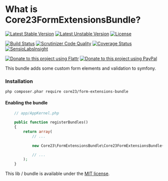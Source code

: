 What is Core23FormExtensionsBundle?
===================================
[![Latest Stable Version](https://poser.pugx.org/core23/form-extensions-bundle/v/stable)](https://packagist.org/packages/core23/form-extensions-bundle)
[![Latest Unstable Version](https://poser.pugx.org/core23/form-extensions-bundle/v/unstable)](https://packagist.org/packages/core23/form-extensions-bundle)
[![License](https://poser.pugx.org/core23/form-extensions-bundle/license)](https://packagist.org/packages/core23/form-extensions-bundle)

[![Build Status](https://travis-ci.org/core23/FormExtensionsBundle.svg)](http://travis-ci.org/core23/FormExtensionsBundle)
[![Scrutinizer Code Quality](https://scrutinizer-ci.com/g/core23/FormExtensionsBundle/badges/quality-score.png)](https://scrutinizer-ci.com/g/core23/FormExtensionsBundle/)
[![Coverage Status](https://coveralls.io/repos/core23/FormExtensionsBundle/badge.svg)](https://coveralls.io/r/core23/FormExtensionsBundle)
[![SensioLabsInsight](https://insight.sensiolabs.com/projects/61081f5b-89e5-4594-93cb-281d4e1f536e/mini.png)](https://insight.sensiolabs.com/projects/51aa4b42-d229-4994-bb3a-156da22a1375)

[![Donate to this project using Flattr](https://img.shields.io/badge/flattr-donate-yellow.svg)](https://flattr.com/profile/core23)
[![Donate to this project using PayPal](https://img.shields.io/badge/paypal-donate-yellow.svg)](https://paypal.me/gripp)

This bundle adds some custom form elements and validation to symfony.

### Installation

```
php composer.phar require core23/form-extensions-bundle
```

#### Enabling the bundle

```php
    // app/AppKernel.php

    public function registerBundles()
    {
        return array(
            // ...
            
            new Core23\FormExtensionsBundle\Core23FormExtensionsBundle(),

            // ...
        );
    }
```

This lib / bundle is available under the [MIT license](LICENSE.md).
